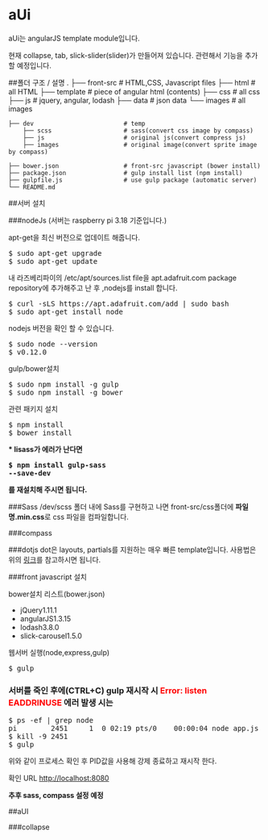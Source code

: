 # aUi

aUi는 angularJS template module입니다.

현재 collapse, tab, slick-slider(slider)가 만들어져 있습니다.
관련해서 기능을 추가할 예정입니다.

##폴더 구조 / 설명
    .
    ├── front-src                   # HTML,CSS, Javascript files
        ├── html                    # all HTML
        ├── template                # piece of angular html (contents)
        ├── css                     # all css
        ├── js                      # jquery, angular, lodash
        ├── data                    # json data
        └── images                  # all images
        
    ├── dev                         # temp
        ├── scss                    # sass(convert css image by compass)
        ├── js                      # original js(convert compress js)
        ├── images                  # original image(convert sprite image by compass)
        
    ├── bower.json                  # front-src javascript (bower install)
    ├── package.json                # gulp install list (npm install)
    ├── gulpfile.js                 # use gulp package (automatic server)
    └── README.md

##서버 설치

###nodeJs
(서버는 raspberry pi 3.18 기준입니다.)

apt-get을 최신 버전으로 업데이트 해줍니다.
<pre>
$ sudo apt-get upgrade
$ sudo apt-get update
</pre>

내 라즈베리파이의 /etc/apt/sources.list file을 apt.adafruit.com package repository에 추가해주고 난 후 ,nodejs를 install 합니다.
<pre>
$ curl -sLS https://apt.adafruit.com/add | sudo bash
$ sudo apt-get install node
</pre>

nodejs 버전을 확인 할 수 있습니다.
<pre>
$ sudo node --version
$ v0.12.0
</pre>

gulp/bower설치
<pre>
$ sudo npm install -g gulp
$ sudo npm install -g bower
</pre>

관련 패키지 설치
<pre>
$ npm install
$ bower install
</pre>

<strong>* lisass가 에러가 난다면 <pre>$ npm install gulp-sass --save-dev</pre>를 재설치해 주시면 됩니다.</strong>

###Sass
/dev/scss 폴더 내에 Sass를 구현하고 나면 front-src/css폴더에 <strong>파일명.min.css</strong>로 css 파일을 컴파일합니다.

###compass


###dotjs
dot은 layouts, partials를 지원하는 매우 빠른 template입니다.
사용법은 위의 [링크](https://www.npmjs.com/package/express-dot-engine)를 참고하시면 됩니다.

###front javascript 설치

bower설치 리스트(bower.json)
<ul>
<li>jQuery1.11.1</li>
<li>angularJS1.3.15</li>
<li>lodash3.8.0</li>
<li>slick-carousel1.5.0</li>
</ul>

웹서버 실행(node,express,gulp)
<pre>
$ gulp
</pre>

### 서버를 죽인 후에(CTRL+C) gulp 재시작 시 <strong style="color:red">Error: listen EADDRINUSE</strong> 에러 발생 시는
<pre>
$ ps -ef | grep node
pi        2451     1  0 02:19 pts/0    00:00:04 node app.js
$ kill -9 2451
$ gulp
</pre>
위와 같이 프로세스 확인 후 PID값을 사용해 강제 종료하고 재시작 한다.

확인 URL
[http://localhost:8080](http://localhost:8080)

<strong>추후 sass, compass 설정 예정</strong>

##aUI

###collapse




